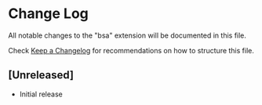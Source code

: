 # Change Log

All notable changes to the "bsa" extension will be documented in this file.

Check [Keep a Changelog](http://keepachangelog.com/) for recommendations on how to structure this file.

## [Unreleased]

- Initial release